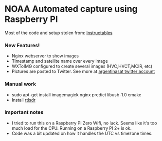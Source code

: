 # NOAA Automated capture using Raspberry PI
Most of the code and setup stolen from:  [Instructables](https://www.instructables.com/id/Raspberry-Pi-NOAA-Weather-Satellite-Receiver/)
### New Features!
  - Nginx webserver to show images
  - Timestamp and satellite name over every image
  - WXToIMG configured to create several images (HVC,HVCT,MCIR, etc)
  - Pictures are posted to Twitter. See more at [argentinasat twitter account](https://twitter.com/argentinasat)

### Manual work
  - sudo apt-get install imagemagick nginx predict libusb-1.0 cmake
  - Install [rtlsdr](https://github.com/keenerd/rtl-sdr.git) 

### Important notes
- I tried to run this on a Raspberry PI Zero Wifi, no luck. Seems like it's too much load for the CPU. Running on a Raspberry PI 2+ is ok.
- Code was a bit updated on how it handles the UTC vs timezone times.
